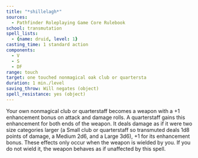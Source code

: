 ```yaml
---
title: "*shillelagh*"
sources:
  - Pathfinder Roleplaying Game Core Rulebook
school: transmutation
spell_lists:
  - {name: druid, level: 1}
casting_time: 1 standard action
components:
  - V
  - S
  - DF
range: touch
target: one touched nonmagical oak club or quartersta
duration: 1 min./level
saving_throw: Will negates (object)
spell_resistance: yes (object)
---
```


Your own nonmagical club or quarterstaff becomes a weapon with a +1 enhancement bonus on attack and damage rolls. A quarterstaff gains this enhancement for both ends of the weapon. It deals damage as if it were two size categories larger (a Small club or quarterstaff so transmuted deals 1d8 points of damage, a Medium 2d6, and a Large 3d6), +1 for its enhancement bonus. These effects only occur when the weapon is wielded by you. If you do not wield it, the weapon behaves as if unaffected by this spell.

